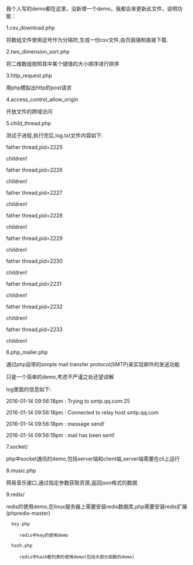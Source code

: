 
我个人写的demo都在这里，没新增一个demo，我都会来更新此文件，说明功能：

1.csv_download.php

将数组文件使用逗号作为分隔符,生成一份csv文件,由页面强制直接下载.

2.two_dimension_sort.php

将二维数组按照其中某个键值的大小顺序进行排序

3.http_request.php

用php模拟出http的post请求

4.access_control_allow_origin

开放文件的跨域访问

5.child_thread.php

测试子进程,执行完后,log.txt文件内容如下:

father thread,pid=2225

children!

father thread,pid=2226

children!

father thread,pid=2227

children!

father thread,pid=2228

children!

father thread,pid=2229

children!

father thread,pid=2230

children!

father thread,pid=2231

children!

father thread,pid=2232

children!

father thread,pid=2233

children!

6.php_mailer.php

通过php自带的simple mail transfer protocol(SMTP)来实现邮件的发送功能

只是一个简单的demo,考虑不严谨之处还望谅解

log里面的信息如下:

2016-01-14 09:56:18pm : Trying to smtp.qq.com:25

2016-01-14 09:56:18pm : Connected to relay host smtp.qq.com

2016-01-14 09:56:18pm : message send!

2016-01-14 09:56:19pm : mail has been sent!


7.socket/

php中socket通讯的demo,包括server端和client端,server端需要在cli上运行

8.music.php

网易音乐接口,通过指定参数获取资源,返回json格式的数据


9.redis/

redis的使用demo,在linux服务器上需要安装redis数据库,php需要安装redis扩展(phpredis-master)

      key.php

         redis中key的使用demo

      hash.php

         redis中hash散列表的使用demo(包括大部分函数的demo)





